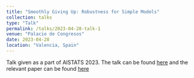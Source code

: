 ```yaml
---
title: "Smoothly Giving Up: Robustness for Simple Models"
collection: talks
type: "Talk"
permalink: /talks/2023-04-28-talk-1
venue: "Palacio de Congresos"
date: 2023-04-28
location: "Valencia, Spain"
---
```


Talk given as a part of AISTATS 2023. The talk can be found [here](https://youtu.be/0UVc47ydkcI "YouTube link to talk") and the relevant paper can be found [here](https://nstromberg.github.io/files/smoothly_giving_up.pdf)
